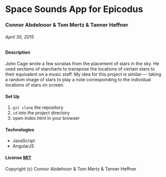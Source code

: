 # Space Sounds App for Epicodus

### Connor Abdelnoor & Tom Mertz & Tanner Heffner

###### April 30, 2015

#### Description

John Cage wrote a few sonatas from the placement of stars in the sky.
He used sections of starcharts to transpose the locations of certain stars to their equivalent on
a music staff. My idea for this project is similar--- taking a random image of stars to play a note
corresponding to the individual locations of stars on screen.

#### Set Up

1. `git clone` the repository
2. `cd` into the project directory
3. open index.html in your browser


#### Technologies

* JavaScript
* AngularJS


#### License [MIT](https://gist.github.com/tfmertz/f59650110a594d4e226b)

Copyright (c) Connor Abdelnoor & Tom Mertz & Tanner Heffner
